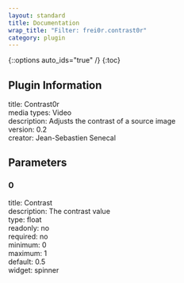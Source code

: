 ```yaml
---
layout: standard
title: Documentation
wrap_title: "Filter: frei0r.contrast0r"
category: plugin
---
```

{::options auto_ids="true" /}
{:toc}

## Plugin Information

title: Contrast0r  
media types:
Video  
description: Adjusts the contrast of a source image  
version: 0.2  
creator: Jean-Sebastien Senecal  

## Parameters

### 0

title: Contrast    
description:
The contrast value  
type: float  
readonly: no  
required: no  
minimum: 0  
maximum: 1  
default: 0.5  
widget: spinner  

